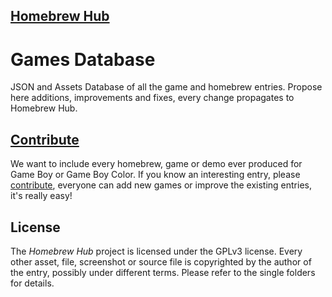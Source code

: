 ## [Homebrew Hub](https://gbhh.avivace.com)

# Games Database

JSON and Assets Database of all the game and homebrew entries. Propose here additions, improvements and fixes, every change propagates to Homebrew Hub.

## [Contribute](CONTRIBUTING.md)

We want to include every homebrew, game or demo ever produced for Game Boy or Game Boy Color.
If you know an interesting entry, please [contribute](CONTRIBUTING.md), everyone can add new games or improve the existing entries, it's really easy!


## License

The *Homebrew Hub* project is licensed under the GPLv3 license. 
Every other asset, file, screenshot or source file is copyrighted by the author of the entry, possibly under different terms. Please refer to the single folders for details.
